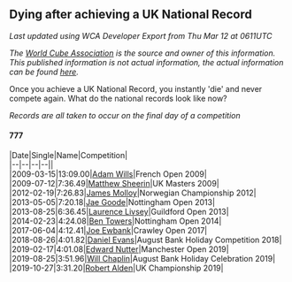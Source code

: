 ## Dying after achieving a UK National Record 

*Last updated using WCA Developer Export from Thu Mar 12 at 0611UTC*

*The [World Cube Association](https://www.worldcubeassociation.org) is the source and owner of this information. This published information is not actual information, the actual information can be found [here](https://www.worldcubeassociation.org/results).*

Once you achieve a UK National Record, you instantly 'die' and never compete again. What do the national records look like now?

*Records are all taken to occur on the final day of a competition*

#### 777

|Date|Single|Name|Competition|  
|--|--|--|--||  
|2009-03-15|13:09.00|[Adam Wills](https://www.worldcubeassociation.org/persons/2008WILL03)|French Open 2009|  
|2009-07-12|7:36.49|[Matthew Sheerin](https://www.worldcubeassociation.org/persons/2009SHEE01)|UK Masters 2009|  
|2012-02-19|7:26.83|[James Molloy](https://www.worldcubeassociation.org/persons/2011MOLL01)|Norwegian Championship 2012|  
|2013-05-05|7:20.18|[Jae Goode](https://www.worldcubeassociation.org/persons/2012GOOD01)|Nottingham Open 2013|  
|2013-08-25|6:36.45|[Laurence Livsey](https://www.worldcubeassociation.org/persons/2012LIVS01)|Guildford Open 2013|  
|2014-02-23|4:24.08|[Ben Towers](https://www.worldcubeassociation.org/persons/2012TOWE01)|Nottingham Open 2014|  
|2017-06-04|4:12.41|[Joe Ewbank](https://www.worldcubeassociation.org/persons/2015EWBA01)|Crawley Open 2017|  
|2018-08-26|4:01.82|[Daniel Evans](https://www.worldcubeassociation.org/persons/2016EVAN06)|August Bank Holiday Competition 2018|  
|2019-02-17|4:01.08|[Edward Nutter](https://www.worldcubeassociation.org/persons/2018NUTT01)|Manchester Open 2019|  
|2019-08-25|3:51.96|[Will Chaplin](https://www.worldcubeassociation.org/persons/2019CHAP03)|August Bank Holiday Celebration 2019|  
|2019-10-27|3:31.20|[Robert Alden](https://www.worldcubeassociation.org/persons/2019ALDE01)|UK Championship 2019|  
